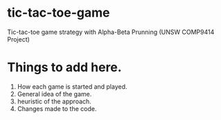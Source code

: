 # tic-tac-toe-game
Tic-tac-toe game strategy with Alpha-Beta Prunning (UNSW COMP9414 Project)

# Things to add here.
1. How each game is started and played.
2. General idea of the game.
3. heuristic of the approach.
4. Changes made to the code.
